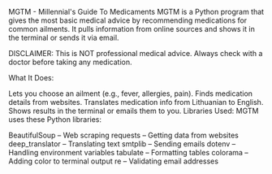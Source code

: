 MGTM - Millennial's Guide To Medicaments
MGTM is a Python program that gives the most basic medical advice by recommending medications for common ailments. It pulls information from online sources and shows it in the terminal or sends it via email.

DISCLAIMER: This is NOT professional medical advice. Always check with a doctor before taking any medication.

What It Does:

Lets you choose an ailment (e.g., fever, allergies, pain).
Finds medication details from websites.
Translates medication info from Lithuanian to English.
Shows results in the terminal or emails them to you.
Libraries Used: MGTM uses these Python libraries:

BeautifulSoup – Web scraping
requests – Getting data from websites
deep_translator – Translating text
smtplib – Sending emails
dotenv – Handling environment variables
tabulate – Formatting tables
colorama – Adding color to terminal output
re – Validating email addresses
